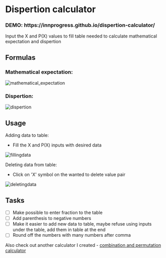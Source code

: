 # Dispertion calculator

<h3>DEMO: https://innprogress.github.io/dispertion-calculator/</h3
  
Input the X and P(X) values to fill table needed to calculate mathematical expectation and dispertion
  
## Formulas
### Mathematical expectation:
![mathematical_expectation](http://chart.apis.google.com/chart?cht=tx&chl=EX+%3D+x_1%2Ap_1+%2B+x_2%2Ap_2+%2B+x_3%2Ap_3)
### Dispertion:
![dispertion](http://chart.apis.google.com/chart?cht=tx&chl=DX+%3D+%28x_1+-+EX%29%5E2+%2A+p_1+%2B++%28x_2+-+EX%29%5E2+%2A+p_2+%2B+%28x_3+-+EX%29%5E2+%2A+p_3)
  
## Usage
Adding data to table:
- Fill the X and P(X) inputs with desired data

![fillingdata](https://i.imgur.com/YPYbLO0.png)

Deleting data from table:
- Click on 'X' symbol on the wanted to delete value pair

![deletingdata](https://i.imgur.com/25AhgS0.png)

## Tasks
- [ ] Make possible to enter fraction to the table
- [ ] Add parenthesis to negative numbers
- [ ] Make it easier to add new data to table, maybe refuse using inputs under the table, add them in table at the end
- [ ] Round off the numbers with many numbers after comma

Also check out another calculator I created - [combination and permutation calculator](https://github.com/InnProgress/combination-and-permutation-calculator)
